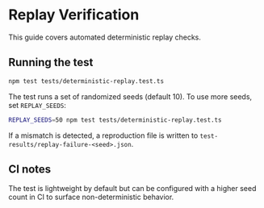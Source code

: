# Replay Verification

This guide covers automated deterministic replay checks.

## Running the test

```bash
npm test tests/deterministic-replay.test.ts
```

The test runs a set of randomized seeds (default 10). To use more seeds, set
`REPLAY_SEEDS`:

```bash
REPLAY_SEEDS=50 npm test tests/deterministic-replay.test.ts
```

If a mismatch is detected, a reproduction file is written to
`test-results/replay-failure-<seed>.json`.

## CI notes

The test is lightweight by default but can be configured with a higher seed
count in CI to surface non-deterministic behavior.

